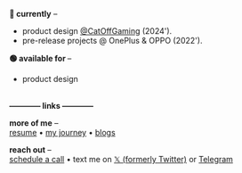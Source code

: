 <strong>🏢 currently</strong> – <br>
- product design [@CatOffGaming](https://catoff.xyz) (2024').
- pre-release projects @ OnePlus & OPPO (2022'). 

<strong>🟢 available for </strong> – <br>
- product design

<br>
<strong>———— links ————</strong> <br>

<strong>more of me</strong> –  <br>
[resume](https://pratyakshm.com/resume) • [my journey](https://pratyakshm.com) • [blogs](https://blog.pratyakshm.com)

<strong>reach out</strong> – <br>
[schedule a call](https://cal.com/pratyakshm) • text me on [𝕏 (formerly Twitter)](https://twitter.com/messages/compose?recipient_id=798194075304361988) or [Telegram](https://t.me/pratyakshm)

